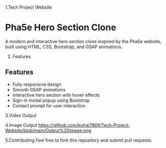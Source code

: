 1.Tech Project Website

# Pha5e Hero Section Clone
A modern and interactive hero section clone inspired by the Pha5e website, built using HTML, CSS, Bootstrap, and GSAP animations.

2. Features
## Features
- Fully responsive design
- Smooth GSAP animations
- Interactive hero section with hover effects
- Sign-in modal popup using Bootstrap
- Contact prompt for user interaction

3.Video Output

4.Image Output
https://github.com/kulraj7869/Tech-Project-Website/blob/main/Output%20Image.png

5.Contributing
Feel free to fork this repository and submit pull requests. 
